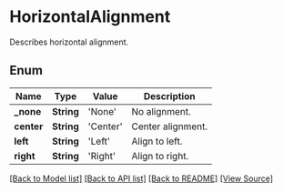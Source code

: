 ﻿# HorizontalAlignment
Describes horizontal alignment.

## Enum
Name | Type | Value | Description
------------ | ------------- | ------------- | -------------
**_none** | **String** | 'None' | No alignment.
**center** | **String** | 'Center' | Center alignment.
**left** | **String** | 'Left' | Align to left.
**right** | **String** | 'Right' | Align to right.

[[Back to Model list]](../README.md#documentation-for-models) [[Back to API list]](../README.md#documentation-for-api-endpoints) [[Back to README]](../README.md) [[View Source]](../AsposePdfCloud/Models/HorizontalAlignment.swift)

